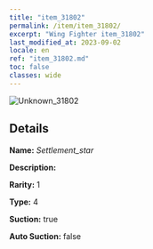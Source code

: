 ```yaml
---
title: "item_31802"
permalink: /item/item_31802/
excerpt: "Wing Fighter item_31802"
last_modified_at: 2023-09-02
locale: en
ref: "item_31802.md"
toc: false
classes: wide
---
```



 ![Unknown_31802](/images/item/Settlement_star_p.png)



## Details

 **Name:** *Settlement_star* 

 **Description:** 

 **Rarity:** 1 

 **Type:** 4 

 **Suction:** true 

 **Auto Suction:** false 


